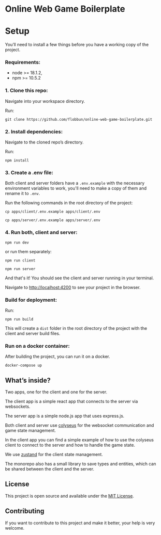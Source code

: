 # Online Web Game Boilerplate

# Setup
You’ll need to install a few things before you have a working copy of the project.

### Requirements:

- node >= 18.1.2,
- npm >= 10.5.2

### 1. Clone this repo:

Navigate into your workspace directory.

Run:

```git clone https://github.com/flobbun/online-web-game-boilerplate.git```

### 2. Install dependencies:

Navigate to the cloned repo’s directory.

Run:

```npm install```

### 3. Create a .env file:

Both client and server folders have a `.env.example` with the necessary environment variables to work, you'll need to make a copy of them and rename it to `.env`.

Run the following commands in the root directory of the project:

```cp apps/client/.env.example apps/client/.env```

```cp apps/server/.env.example apps/server/.env```

### 4. Run both, client and server:

```npm run dev```

or run them separately:

```npm run client```

```npm run server```

And that's it! You should see the client and server running in your terminal.

Navigate to [http://localhost:4200](http://localhost:4200) to see your project in the browser.

### Build for deployment:

Run:

```npm run build```

This will create a `dist` folder in the root directory of the project with the client and server build files.

### Run on a docker container:

After building the project, you can run it on a docker.

```docker-compose up```

## What’s inside?

Two apps, one for the client and one for the server.

The client app is a simple react app that connects to the server via websockets.

The server app is a simple node.js app that uses express.js.

Both client and server use [colyseus](https://colyseus.io/) for the websocket communication and game state management.

In the client app you can find a simple example of how to use the colyseus client to connect to the server and how to handle the game state.

We use [zustand](https://zustand-demo.pmnd.rs/) for the client state management.

The monorepo also has a small library to save types and entities, which can be shared between the client and the server.

## License

This project is open source and available under the [MIT License](LICENSE).

## Contributing

If you want to contribute to this project and make it better, your help is very welcome.
